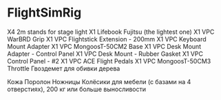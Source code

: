 # FlightSimRig

X4 2m stands for stage light
X1 Lifebook Fujitsu (the lightest one)
X1 VPC WarBRD Grip
X1 VPC Flightstick Extension - 200mm
X1 VPC Keyboard Mount Adapter
X1 VPC MongoosT-50CM2 Base
X1 VPC Desk Mount Adapter - Control Panel
X1 VPC Desk Mount - Rubber Gasket
X1 VPC Control Panel - #2
X1 VPC ACE Flight Pedals
X1 VPC MongoosT-50CM3 Throttle
Гвоздемет для обивки дерева


Кожа
Поролон
Ножницы
Колёсики для мебели (с базами на 4 отверстиях), 200 кг или больше выносливости
